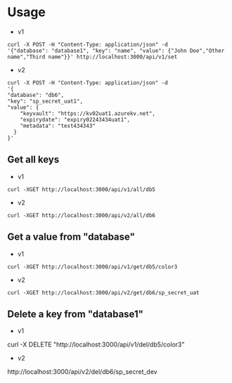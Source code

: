 # Usage

- v1

```
curl -X POST -H "Content-Type: application/json" -d
'{"database": "database1", "key": "name", "value": {"John Doe","Other name","Third name"}}' http://localhost:3000/api/v1/set

```

- v2

```
curl -X POST -H "Content-Type: application/json" -d
'{
"database": "db6",
"key": "sp_secret_uat1",
"value": {
    "keyvault": "https://kv02uat1.azurekv.net",
    "expirydate": "expiry02243434uat1",
    "metadata": "test434343"
  }
}'
```

## Get all keys

- v1

```
curl -XGET http://localhost:3000/api/v1/all/db5
```

- v2

```
curl -XGET http://localhost:3000/api/v2/all/db6
```

## Get a value from "database"

- v1

```
curl -XGET http://localhost:3000/api/v1/get/db5/color3
```

- v2

```
curl -XGET http://localhost:3000/api/v2/get/db6/sp_secret_uat
```

## Delete a key from "database1"

- v1

curl -X DELETE "http://localhost:3000/api/v1/del/db5/color3"

- v2

http://localhost:3000/api/v2/del/db6/sp_secret_dev
